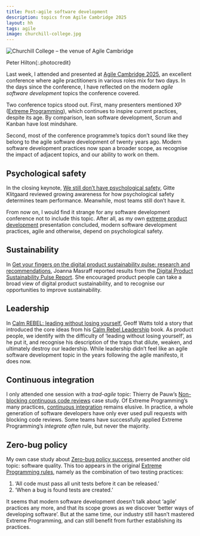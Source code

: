```yaml
---
title: Post-agile software development
description: topics from Agile Cambridge 2025
layout: hh
tags: agile
image: churchill-college.jpg
---
```


![Churchill College – the venue of Agile Cambridge](churchill-college.jpg)

<span>Peter Hilton</span>{:.photocredit}

Last week, I attended and presented at [Agile Cambridge 2025](https://agilecambridge.net/),
an excellent conference where agile practitioners in various roles mix for two days.
In the days since the conference,
I have reflected on the modern _agile software development_ topics the conference covered.

Two conference topics stood out.
First, many presenters mentioned XP
([Extreme Programming](https://en.wikipedia.org/wiki/Extreme_programming)),
which continues to inspire current practices, despite its age.
By comparison, lean software development, Scrum and Kanban have lost mindshare.

Second, most of the conference programme’s topics don’t sound like they belong to 
the agile software development of twenty years ago.
Modern software development practices now span a broader scope,
as recognise the impact of adjacent topics, and our ability to work on them.

## Psychological safety

In the closing keynote,
[We still don’t have psychological safety](https://agilecambridge.net/programme/we-still-dont-have-psychological-safety),
Gitte Klitgaard reviewed growing awareness for how psychological safety determines team performance.
Meanwhile, most teams still don’t have it.

From now on, I would find it strange for any software development conference not to include this topic.
After all, 
as my own [extreme product development](/presentations/extreme-product) presentation concluded,
modern software development practices, agile and otherwise, depend on psychological safety.

## Sustainability

In [Get your fingers on the digital product sustainability pulse: research and recommendations](https://agilecambridge.net/programme/get-your-fingers-digital-product-sustainability-pulse-research-and-recommendations),
Joanna Masraff reported results from the
[Digital Product Sustainability Pulse Report](https://green-po.org/digital-product-sustainability-pulse/).
She encouraged product people can take a broad view of digital product sustainability,
and to recognise our opportunities to improve sustainability.

## Leadership

In [Calm REBEL: leading without losing yourself](https://agilecambridge.net/programme/calm-rebel-leading-without-losing-yourself),
Geoff Watts told a story that introduced the core ideas from his
[Calm Rebel Leadership](https://calmrebels.co.uk/the-book/) book.
As product people, we identify with the difficulty of ‘leading without losing yourself’, as he put it,
and recognise his description of the traps that dilute, weaken, and ultimately destroy our leadership.
While leadership didn’t feel like an agile software development topic in the years following
the agile manifesto, it does now.

## Continuous integration

I only attended one session with a _trad-agile_ topic: Thierry de Pauw’s
[Non-blocking continuous code reviews](https://agilecambridge.net/programme/non-blocking-continuous-code-reviews-case-study) case study.
Of Extreme Programming’s many practices, 
[continuous integration](https://en.wikipedia.org/wiki/Continuous_integration) remains elusive.
In practice, a whole generation of software developers have only ever used pull requests
with blocking code reviews.
Some teams have successfully applied Extreme Programming’s _integrate often_ rule,
but never the majority.

## Zero-bug policy

My own case study about
[Zero-bug policy success](https://agilecambridge.net/programme/zero-bug-policy-success),
presented another old topic: software quality.
This too appears in the original
[Extreme Programming rules](http://www.extremeprogramming.org/rules.html),
namely as the combination of two testing practices:

1. ‘All code must pass all unit tests before it can be released.’
2. ‘When a bug is found tests are created.’

It seems that modern software development doesn’t talk about ‘agile’ practices any more,
and that its scope grows as we discover ‘better ways of developing software’.
But at the same time, our industry still hasn’t mastered Extreme Programming,
and can still benefit from further establishing its practices.
